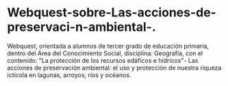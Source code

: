 # Webquest-sobre-Las-acciones-de-preservaci-n-ambiental-.
Webquest, orientada a alumnos de tercer grado de educación primaria, dentro del Área del Conocimiento Social, disciplina: Geografía, con el contenido: "La protección de los recursos edáficos e hídricos"- Las acciones de preservación ambiental: el uso y protección de nuestra riqueza ictícola en lagunas, arroyos, ríos y océanos.
